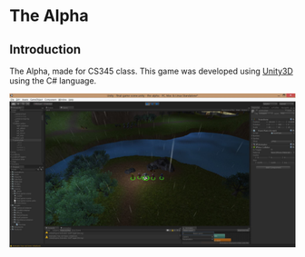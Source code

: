 # The Alpha
## Introduction
The Alpha, made for CS345 class. This game was developed using [Unity3D](https://unity3d.com/) using the C# language.

![The Alpha screenshot 1](https://github.com/lucasdavid/the-alpha/blob/master/screenshots/1.jpg)
